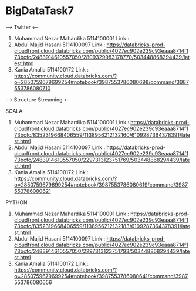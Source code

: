 # BigDataTask7

--> Twitter <--

1. Muhammad Nezar Mahardika     5114100001  Link  :
2. Abdul Majid Hasani           5114100097  Link  : https://databricks-prod-cloudfront.cloud.databricks.com/public/4027ec902e239c93eaaa8714f173bcfc/2483914610557050/2809329983178770/503448868294439/latest.html
3. Kania Amalia                 5114100172  Link  : https://community.cloud.databricks.com/?o=2850759679699254#notebook/3987553786080698/command/3987553786080710

--> Structure Streaming <--

SCALA

1. Muhammad Nezar Mahardika     5114100001  Link  : https://databricks-prod-cloudfront.cloud.databricks.com/public/4027ec902e239c93eaaa8714f173bcfc/8352319668406559/1138956212132160/6109287364378391/latest.html
2. Abdul Majid Hasani           5114100097  Link  : https://databricks-prod-cloudfront.cloud.databricks.com/public/4027ec902e239c93eaaa8714f173bcfc/2483914610557050/2297313123751769/503448868294439/latest.html
3. Kania Amalia                 5114100172  Link  : https://community.cloud.databricks.com/?o=2850759679699254#notebook/3987553786080619/command/3987553786080621

PYTHON

1. Muhammad Nezar Mahardika     5114100001  Link  : https://databricks-prod-cloudfront.cloud.databricks.com/public/4027ec902e239c93eaaa8714f173bcfc/8352319668406559/1138956212132183/6109287364378391/latest.html
2. Abdul Majid Hasani           5114100097  Link  : https://databricks-prod-cloudfront.cloud.databricks.com/public/4027ec902e239c93eaaa8714f173bcfc/2483914610557050/2297313123751793/503448868294439/latest.html
3. Kania Amalia                 5114100172  Link  : https://community.cloud.databricks.com/?o=2850759679699254#notebook/3987553786080641/command/3987553786080656
